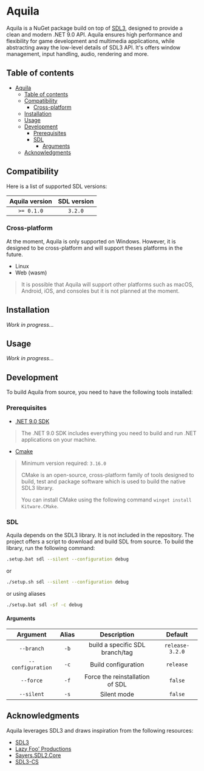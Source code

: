 # Aquila

Aquila is a NuGet package build on top of [SDL3], designed to provide a clean and modern .NET 9.0 API. Aquila ensures high performance and flexibility for game development and multimedia applications, while abstracting away the low-level details of SDL3 API. It's offers window management, input handling, audio, rendering and more.

## Table of contents

- [Aquila](#aquila)
  - [Table of contents](#table-of-contents)
  - [Compatibility](#compatibility)
    - [Cross-platform](#cross-platform)
  - [Installation](#installation)
  - [Usage](#usage)
  - [Development](#development)
    - [Prerequisites](#prerequisites)
    - [SDL](#sdl)
      - [Arguments](#arguments)
  - [Acknowledgments](#acknowledgments)

## Compatibility

Here is a list of supported SDL versions:

| Aquila version | SDL version |
| :------------: | :---------: |
|   `>= 0.1.0`   |   `3.2.0`   |

### Cross-platform

At the moment, Aquila is only supported on Windows. However, it is designed to be cross-platform and will support theses platforms in the future.

- Linux
- Web (wasm)

> It is possible that Aquila will support other platforms such as macOS, Android, iOS, and consoles but it is not planned at the moment.

## Installation

*Work in progress...*

## Usage

*Work in progress...*

## Development

To build Aquila from source, you need to have the following tools installed:

### Prerequisites

- [.NET 9.0 SDK](https://dotnet.microsoft.com/download/dotnet/9.0)
> The .NET 9.0 SDK includes everything you need to build and run .NET applications on your machine.

- [Cmake](https://cmake.org/download/)
> Minimum version required: `3.16.0`
>
> CMake is an open-source, cross-platform family of tools designed to build, test and package software which is used to build the native SDL3 library.
>
> You can install CMake using the following command `winget install Kitware.CMake`.

### SDL

Aquila depends on the SDL3 library. It is not included in the repository. The project offers a script to download and build SDL from source. To build the library, run the following command:

```bash
.setup.bat sdl --silent --configuration debug
```
or
```sh
./setup.sh sdl --silent --configuration debug
```
or using aliases
```bash
./setup.bat sdl -sf -c debug
```

#### Arguments

|     Argument      | Alias |           Description           |     Default     |
| :---------------: | :---: | :-----------------------------: | :-------------: |
|    `--branch`     | `-b`  | build a specific SDL branch/tag | `release-3.2.0` |
| `--configuration` | `-c`  |       Build configuration       |    `release`    |
|     `--force`     | `-f`  | Force the reinstallation of SDL |     `false`     |
|    `--silent`     | `-s`  |           Silent mode           |     `false`     |


## Acknowledgments

Aquila leverages SDL3 and draws inspiration from the following resources:

- [SDL3]
- [Lazy Foo' Productions](https://lazyfoo.net/index.php)
- [Sayers.SDL2.Core](https://github.com/JeremySayers/Sayers.SDL2.Core)
- [SDL3-CS](https://github.com/flibitijibibo/SDL3-CS)

[SDL3]: https://www.libsdl.org/

